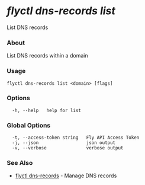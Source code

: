 # _flyctl dns-records list_

List DNS records

### About

List DNS records within a domain

### Usage
```
flyctl dns-records list <domain> [flags]
```

### Options

```
  -h, --help   help for list
```

### Global Options

```
  -t, --access-token string   Fly API Access Token
  -j, --json                  json output
  -v, --verbose               verbose output
```

### See Also

* [flyctl dns-records](/docs/flyctl/dns-records/)	 - Manage DNS records

